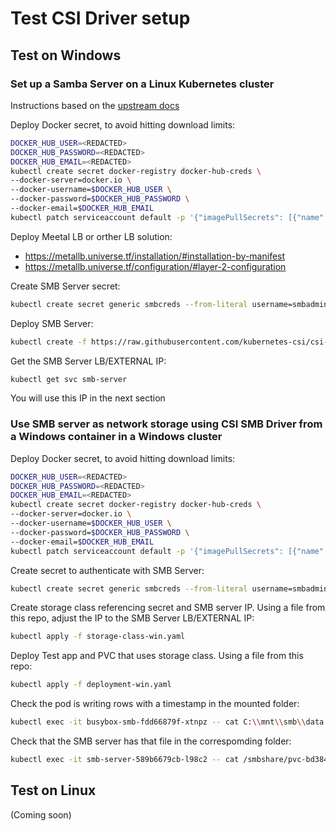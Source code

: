 # Test CSI Driver setup

## Test on Windows

### Set up a Samba Server on a Linux Kubernetes cluster
Instructions based on the [upstream docs](https://github.com/kubernetes-csi/csi-driver-smb/tree/master/deploy/example/smb-provisioner)

Deploy Docker secret, to avoid hitting download limits:
```bash
DOCKER_HUB_USER=<REDACTED>
DOCKER_HUB_PASSWORD=<REDACTED>
DOCKER_HUB_EMAIL=<REDACTED>
kubectl create secret docker-registry docker-hub-creds \
--docker-server=docker.io \
--docker-username=$DOCKER_HUB_USER \
--docker-password=$DOCKER_HUB_PASSWORD \
--docker-email=$DOCKER_HUB_EMAIL
kubectl patch serviceaccount default -p '{"imagePullSecrets": [{"name": "docker-hub-creds"}]}'
```

Deploy Meetal LB or orther LB solution:
- https://metallb.universe.tf/installation/#installation-by-manifest
- https://metallb.universe.tf/configuration/#layer-2-configuration

Create SMB Server secret:
```bash
kubectl create secret generic smbcreds --from-literal username=smbadmin --from-literal password="gonative"
```

Deploy SMB Server:
```bash
kubectl create -f https://raw.githubusercontent.com/kubernetes-csi/csi-driver-smb/master/deploy/example/smb-provisioner/smb-server-lb.yaml
```

Get the SMB Server LB/EXTERNAL IP:
```bash
kubectl get svc smb-server 
```
You will use this IP in the next section

### Use SMB server as network storage using CSI SMB Driver from a Windows container in a Windows cluster

Deploy Docker secret, to avoid hitting download limits:
```bash
DOCKER_HUB_USER=<REDACTED>
DOCKER_HUB_PASSWORD=<REDACTED>
DOCKER_HUB_EMAIL=<REDACTED>
kubectl create secret docker-registry docker-hub-creds \
--docker-server=docker.io \
--docker-username=$DOCKER_HUB_USER \
--docker-password=$DOCKER_HUB_PASSWORD \
--docker-email=$DOCKER_HUB_EMAIL
kubectl patch serviceaccount default -p '{"imagePullSecrets": [{"name": "docker-hub-creds"}]}'
```

Create secret to authenticate with SMB Server:
```bash
kubectl create secret generic smbcreds --from-literal username=smbadmin --from-literal password=“gonative"
```

Create storage class referencing secret and SMB server IP. Using a file from this repo, adjust the IP to the SMB Server LB/EXTERNAL IP:
```bash
kubectl apply -f storage-class-win.yaml
```

Deploy Test app and PVC that uses storage class. Using a file from this repo:
```bash
kubectl apply -f deployment-win.yaml
```

Check the pod is writing rows with a timestamp in the mounted folder:
```bash
kubectl exec -it busybox-smb-fdd66879f-xtnpz -- cat C:\\mnt\\smb\\data.txt
```

Check that the SMB server has that file in the correspomding folder:
```bash
kubectl exec -it smb-server-589b6679cb-l98c2 -- cat /smbshare/pvc-bd384f88-8eaf-4289-9b17-106e388e613c/subPath/data.txt
```

## Test on Linux

(Coming soon)